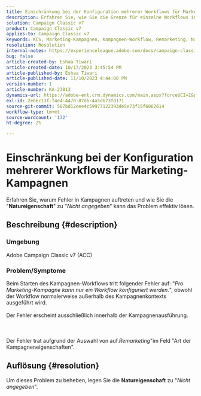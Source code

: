 ```yaml
---
title: Einschränkung bei der Konfiguration mehrerer Workflows für Marketing-Kampagnen
description: Erfahren Sie, wie Sie die Grenze für einzelne Workflows in Marketing-Kampagnen überwinden.
solution: Campaign Classic v7
product: Campaign Classic v7
applies-to: Campaign Classic v7
keywords: KCS, Marketing-Kampagnen, Kampagnen-Workflow, Remarketing, Naturfeld, ACC, Adobe Campaign Classic, Fehlerbehebung
resolution: Resolution
internal-notes: https://experienceleague.adobe.com/docs/campaign-classic/using/orchestrating-campaigns/orchestrate-campaigns/marketing-campaign-templates.html?lang=en#general-configuration
bug: false
article-created-by: Eshaa Tiwari
article-created-date: 10/17/2023 3:45:54 PM
article-published-by: Eshaa Tiwari
article-published-date: 11/10/2023 4:44:00 PM
version-number: 1
article-number: KA-23013
dynamics-url: https://adobe-ent.crm.dynamics.com/main.aspx?forceUCI=1&pagetype=entityrecord&etn=knowledgearticle&id=b4942d3f-046d-ee11-8df0-6045bd006a22
exl-id: 2eb6c13f-f4e4-4470-87d6-4a5d673fd171
source-git-commit: 587bd12eee4c59977122393de5e73f15f6062614
workflow-type: tm+mt
source-wordcount: '132'
ht-degree: 2%

---
```


# Einschränkung bei der Konfiguration mehrerer Workflows für Marketing-Kampagnen


Erfahren Sie, warum Fehler in Kampagnen auftreten und wie Sie die &quot;<b>Natureigenschaft</b>&quot; zu &quot;*Nicht angegeben*&quot; kann das Problem effektiv lösen.

## Beschreibung {#description}


### Umgebung

Adobe Campaign Classic v7 (ACC)

### Problem/Symptome

Beim Starten des Kampagnen-Workflows tritt folgender Fehler auf: &quot;*Pro Marketing-Kampagne kann nur ein Workflow konfiguriert werden.*&quot;, obwohl der Workflow normalerweise außerhalb des Kampagnenkontexts ausgeführt wird.
<br><br>Der Fehler erscheint ausschließlich innerhalb der Kampagnenausführung.<br><br> <br><br>Der Fehler trat aufgrund der Auswahl von auf.*Remarketing*&quot;im Feld &quot;Art der Kampagneneigenschaften&quot;.<br>

## Auflösung {#resolution}


Um dieses Problem zu beheben, legen Sie die <b>Natureigenschaft</b> zu &quot;*Nicht angegeben*&quot;.
